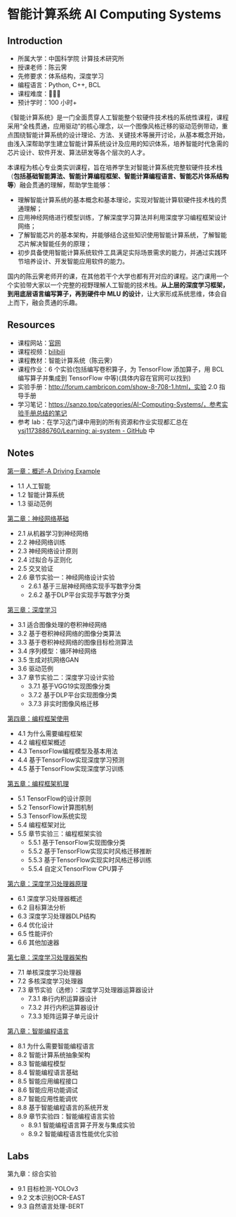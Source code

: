 # 智能计算系统 AI Computing Systems

## Introduction

- 所属大学：中国科学院 计算技术研究所
- 授课老师：陈云霁
- 先修要求：体系结构，深度学习
- 编程语言：Python, C++, BCL
- 课程难度：🌟🌟🌟
- 预计学时：100 小时+

《智能计算系统》是一门全面贯穿人工智能整个软硬件技术栈的系统性课程，课程采用“全栈贯通，应用驱动”的核心理念，以一个图像风格迁移的驱动范例带动，重点围绕智能计算系统的设计理论、方法、关键技术等展开讨论，从基本概念开始，由浅入深帮助学生建立智能计算系统设计及应用的知识体系，培养智能时代急需的芯片设计、软件开发、算法研发等各个层次的人才。

本课程为核心专业类实训课程，旨在培养学生对智能计算系统完整软硬件技术栈（**包括基础智能算法、智能计算编程框架、智能计算编程语言、智能芯片体系结构等**）融会贯通的理解，帮助学生能够：

- 理解智能计算系统的基本概念和基本理论，实现对智能计算软硬件技术栈的贯通理解；
- 应用神经网络进行模型训练，了解深度学习算法并利用深度学习编程框架设计网络；
- 了解智能芯片的基本架构，并能够结合这些知识使用智能计算系统，了解智能芯片解决智能任务的原理；
- 初步具备使用智能计算系统软件工具满足实际场景需求的能力，并通过实践环节培养设计、开发智能应用软件的能力。

国内的陈云霁老师开的课，在其他若干个大学也都有开对应的课程。这门课用一个个实验带大家以一个完整的视野理解人工智能的技术栈。**从上层的深度学习框架，到用底层语言编写算子，再到硬件中 MLU 的设计**，让大家形成系统思维，体会自上而下，融会贯通的乐趣。

## Resources

- 课程网站：[官网](https://novel.ict.ac.cn/aics/)
- 课程视频：[bilibili](https://space.bilibili.com/494117284)
- 课程教材：智能计算系统（陈云霁）
- 课程作业：6 个实验(包括编写卷积算子，为 TensorFlow 添加算子，用 BCL 编写算子并集成到 TensorFlow 中等)(具体内容在官网可以找到)
- 实验手册：http://forum.cambricon.com/show-8-708-1.html，实验 2.0 指导手册
- 学习笔记：https://sanzo.top/categories/AI-Computing-Systems/，参考实验手册总结的笔记
- 参考 lab：在学习这门课中用到的所有资源和作业实现都汇总在 [ysj1173886760/Learning: ai-system - GitHub](https://github.com/ysj1173886760/Learning/tree/master/ai-system) 中

## Notes

[第一章：概述-A Driving Example](./slides/1-%E7%BB%AA%E8%AE%BA.pdf)

- 1.1 人工智能
- 1.2 智能计算系统
- 1.3 驱动范例

[第二章：神经网络基础](./slides/2-%E7%A5%9E%E7%BB%8F%E7%BD%91%E7%BB%9C%E5%9F%BA%E7%A1%80.pdf)

- 2.1 从机器学习到神经网络
- 2.2 神经网络训练
- 2.3 神经网络设计原则
- 2.4 过拟合与正则化
- 2.5 交叉验证
- 2.6 章节实验一：神经网络设计实验
  - 2.6.1 基于三层神经网络实现手写数字分类
  - 2.6.2 基于DLP平台实现手写数字分类

[第三章：深度学习](./slides/3-%E6%B7%B1%E5%BA%A6%E5%AD%A6%E4%B9%A0.pdf)

- 3.1 适合图像处理的卷积神经网络
- 3.2 基于卷积神经网络的图像分类算法
- 3.3 基于卷积神经网络的图像目标检测算法
- 3.4 序列模型：循环神经网络
- 3.5 生成对抗网络GAN
- 3.6 驱动范例
- 3.7 章节实验二：深度学习设计实验
  - 3.7.1 基于VGG19实现图像分类
  - 3.7.2 基于DLP平台实现图像分类
  - 3.7.3 非实时图像风格迁移

[第四章：编程框架使用](./slides/4-%E7%BC%96%E7%A8%8B%E6%A1%86%E6%9E%B6%E4%BD%BF%E7%94%A8.pdf)

- 4.1 为什么需要编程框架
- 4.2 编程框架概述
- 4.3 TensorFlow编程模型及基本用法
- 4.4 基于TensorFlow实现深度学习预测
- 4.5 基于TensorFlow实现深度学习训练

[第五章：编程框架机理](./slides/5-%E7%BC%96%E7%A8%8B%E6%A1%86%E6%9E%B6%E6%9C%BA%E7%90%86.pdf)

- 5.1 TensorFlow的设计原则
- 5.2 TensorFlow计算图机制
- 5.3 TensorFlow系统实现
- 5.4 编程框架对比
- 5.5 章节实验三：编程框架实验
  - 5.5.1 基于TensorFlow实现图像分类
  - 5.5.2 基于TensorFlow实现实时风格迁移推断
  - 5.5.3 基于TensorFlow实现实时风格迁移训练
  - 5.5.4 自定义TensorFlow CPU算子

[第六章：深度学习处理器原理](./slides/6-%E6%B7%B1%E5%BA%A6%E5%AD%A6%E4%B9%A0%E5%A4%84%E7%90%86%E5%99%A8%E5%8E%9F%E7%90%86.pdf)

- 6.1 深度学习处理器概述
- 6.2 目标算法分析
- 6.3 深度学习处理器DLP结构
- 6.4 优化设计
- 6.5 性能评价
- 6.6 其他加速器

[第七章：深度学习处理器架构](./slides/7-%E6%B7%B1%E5%BA%A6%E5%AD%A6%E4%B9%A0%E5%A4%84%E7%90%86%E5%99%A8%E6%9E%B6%E6%9E%84.pdf)

- 7.1 单核深度学习处理器
- 7.2 多核深度学习处理器
- 7.3 章节实验（选修）：深度学习处理器运算器设计
  - 7.3.1 串行内积运算器设计
  - 7.3.2 并行内积运算器设计
  - 7.3.3 矩阵运算子单元设计

[第八章：智能编程语言](./slides/8-%E6%99%BA%E8%83%BD%E7%BC%96%E7%A8%8B%E8%AF%AD%E8%A8%80.pdf)

- 8.1 为什么需要智能编程语言
- 8.2 智能计算系统抽象架构
- 8.3 智能编程模型
- 8.4 智能编程语言基础
- 8.5 智能应用编程接口
- 8.6 智能应用功能调试
- 8.7 智能应用性能调优
- 8.8 基于智能编程语言的系统开发
- 8.9 章节实验四：智能编程语言实验
  - 8.9.1 智能编程语言算子开发与集成实验
  - 8.9.2 智能编程语言性能优化实验

## Labs

第九章：综合实验

- 9.1 目标检测-YOLOv3
- 9.2 文本识别OCR-EAST
- 9.3 自然语言处理-BERT
